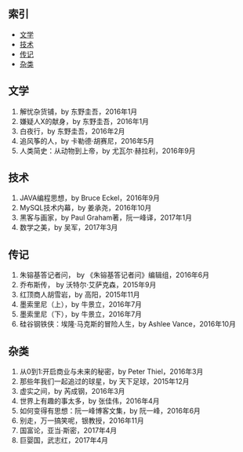 ## 索引

- [文学](#文学)
- [技术](#技术)
- [传记](#传记)
- [杂类](#杂类)


## 文学

1. 解忧杂货铺，by 东野圭吾，2016年1月
1. 嫌疑人X的献身，by 东野圭吾，2016年1月
1. 白夜行，by 东野圭吾，2016年2月
1. 追风筝的人，by 卡勒德·胡赛尼，2016年5月
1. 人类简史：从动物到上帝，by 尤瓦尔·赫拉利，2016年9月


## 技术

1. JAVA编程思想，by Bruce Eckel，2016年9月
1. MySQL技术内幕，by 姜承尧，2016年10月
1. 黑客与画家，by Paul Graham著，阮一峰译，2017年1月
1. 数学之美，by 吴军，2017年3月


## 传记

1. 朱镕基答记者问， by 《朱镕基答记者问》编辑组，2016年6月
1. 乔布斯传， by 沃特尔·艾萨克森，2015年9月
1. 红顶商人胡雪岩，by 高阳，2015年11月
1. 墨索里尼（上），by 牛景立，2016年7月
1. 墨索里尼（下），by 牛景立，2016年7月
1. 硅谷钢铁侠：埃隆·马克斯的冒险人生，by Ashlee Vance，2016年10月


## 杂类

1. 从0到1:开启商业与未来的秘密，by Peter Thiel，2016年3月
1. 那些年我们一起追过的球星，by 天下足球，2015年12月
1. 虚实之间，by 芮成钢，2016年3月
1. 世界上有趣的事太多，by 张佳伟，2016年4月
1. 如何变得有思想：阮一峰博客文集，by 阮一峰，2016年6月
1. 别走，万一搞笑呢，银教授，2016年11月
1. 国富论，亚当·斯密，2017年4月
1. 巨婴国，武志红，2017年4月


